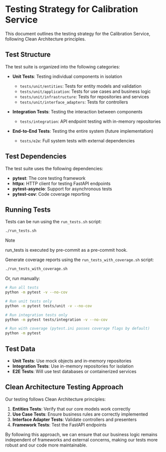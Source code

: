 # Testing Strategy for Calibration Service

This document outlines the testing strategy for the Calibration Service, following Clean Architecture principles.

## Test Structure

The test suite is organized into the following categories:

- **Unit Tests**: Testing individual components in isolation
  - `tests/unit/entities`: Tests for entity models and validation
  - `tests/unit/application`: Tests for use cases and business logic
  - `tests/unit/infrastructure`: Tests for repositories and services
  - `tests/unit/interface_adapters`: Tests for controllers

- **Integration Tests**: Testing the interaction between components
  - `tests/integration`: API endpoint testing with in-memory repositories

- **End-to-End Tests**: Testing the entire system (future implementation)
  - `tests/e2e`: Full system tests with external dependencies

## Test Dependencies

The test suite uses the following dependencies:

- **pytest**: The core testing framework
- **httpx**: HTTP client for testing FastAPI endpoints
- **pytest-asyncio**: Support for asynchronous tests
- **pytest-cov**: Code coverage reporting

## Running Tests

Tests can be run using the `run_tests.sh` script:

  ```bash
  ./run_tests.sh
  ```

> [!NOTE]
> run_tests is executed by pre-commit as a pre-commit hook.

Generate coverage reports using the `run_tests_with_coverage.sh` script:

  ```bash
  ./run_tests_with_coverage.sh
  ```

Or, run manually:

  ```bash
  # Run all tests
  python -m pytest -v --no-cov

  # Run unit tests only
  python -m pytest tests/unit -v --no-cov

  # Run integration tests only
  python -m pytest tests/integration -v --no-cov

  # Run with coverage (pytest.ini passes coverage flags by default)
  python -m pytest
  ```

## Test Data

- **Unit Tests**: Use mock objects and in-memory repositories
- **Integration Tests**: Use in-memory repositories for isolation
- **E2E Tests**: Will use test databases or containerized services

## Clean Architecture Testing Approach

Our testing follows Clean Architecture principles:

1. **Entities Tests**: Verify that our core models work correctly
2. **Use Case Tests**: Ensure business rules are correctly implemented
3. **Interface Adapter Tests**: Validate controllers and presenters
4. **Framework Tests**: Test the FastAPI endpoints

By following this approach, we can ensure that our business logic remains independent of frameworks and external concerns,
making our tests more robust and our code more maintainable.

